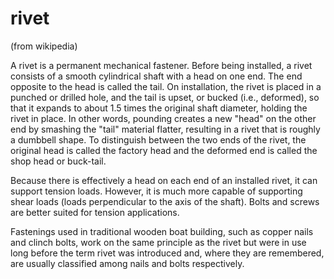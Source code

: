 # rivet
(from wikipedia)

A rivet is a permanent mechanical fastener. Before being installed, a rivet consists of a smooth cylindrical shaft with a head on one end. The end opposite to the head is called the tail. On installation, the rivet is placed in a punched or drilled hole, and the tail is upset, or bucked (i.e., deformed), so that it expands to about 1.5 times the original shaft diameter, holding the rivet in place. In other words, pounding creates a new "head" on the other end by smashing the "tail" material flatter, resulting in a rivet that is roughly a dumbbell shape. To distinguish between the two ends of the rivet, the original head is called the factory head and the deformed end is called the shop head or buck-tail.

Because there is effectively a head on each end of an installed rivet, it can support tension loads. However, it is much more capable of supporting shear loads (loads perpendicular to the axis of the shaft). Bolts and screws are better suited for tension applications.

Fastenings used in traditional wooden boat building, such as copper nails and clinch bolts, work on the same principle as the rivet but were in use long before the term rivet was introduced and, where they are remembered, are usually classified among nails and bolts respectively.

